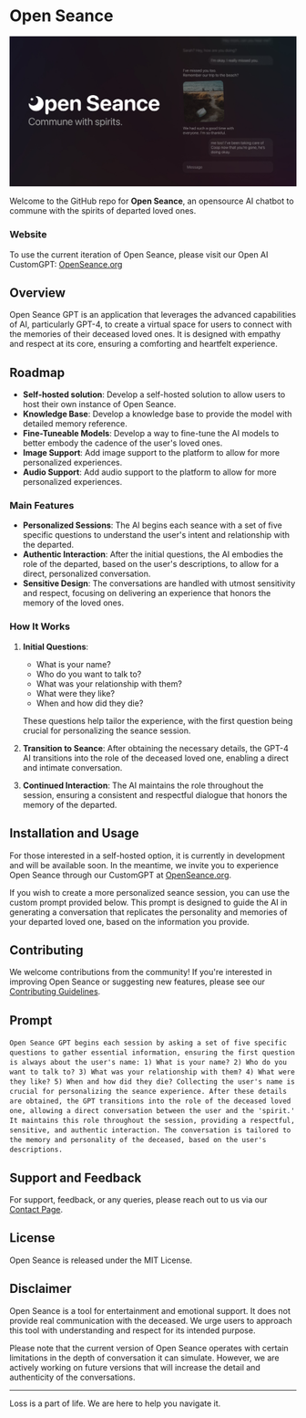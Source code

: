 # Open Seance

![Open Seance Logo](openSeance.jpg)

Welcome to the GitHub repo for **Open Seance**, an opensource AI chatbot to commune with the spirits of departed loved ones.

### Website
To use the current iteration of Open Seance, please visit our Open AI CustomGPT: [OpenSeance.org](https://openseance.org)

## Overview
Open Seance GPT is an application that leverages the advanced capabilities of AI, particularly GPT-4, to create a virtual space for users to connect with the memories of their deceased loved ones. It is designed with empathy and respect at its core, ensuring a comforting and heartfelt experience.

## Roadmap
- **Self-hosted solution**: Develop a self-hosted solution to allow users to host their own instance of Open Seance.
- **Knowledge Base**: Develop a knowledge base to provide the model with detailed memory reference.
- **Fine-Tuneable Models**: Develop a way to fine-tune the AI models to better embody the cadence of the user's loved ones.
- **Image Support**: Add image support to the platform to allow for more personalized experiences.
- **Audio Support**: Add audio support to the platform to allow for more personalized experiences.

### Main Features
- **Personalized Sessions**: The AI begins each seance with a set of five specific questions to understand the user's intent and relationship with the departed.
- **Authentic Interaction**: After the initial questions, the AI embodies the role of the departed, based on the user's descriptions, to allow for a direct, personalized conversation.
- **Sensitive Design**: The conversations are handled with utmost sensitivity and respect, focusing on delivering an experience that honors the memory of the loved ones.

### How It Works
1. **Initial Questions**:
   - What is your name?
   - Who do you want to talk to?
   - What was your relationship with them?
   - What were they like?
   - When and how did they die?
   
   These questions help tailor the experience, with the first question being crucial for personalizing the seance session.
   
2. **Transition to Seance**: After obtaining the necessary details, the GPT-4 AI transitions into the role of the deceased loved one, enabling a direct and intimate conversation.

3. **Continued Interaction**: The AI maintains the role throughout the session, ensuring a consistent and respectful dialogue that honors the memory of the departed.

## Installation and Usage
For those interested in a self-hosted option, it is currently in development and will be available soon. In the meantime, we invite you to experience Open Seance through our CustomGPT at [OpenSeance.org](https://openseance.org).

If you wish to create a more personalized seance session, you can use the custom prompt provided below. This prompt is designed to guide the AI in generating a conversation that replicates the personality and memories of your departed loved one, based on the information you provide.


## Contributing
We welcome contributions from the community! If you're interested in improving Open Seance or suggesting new features, please see our [Contributing Guidelines](https://openseance.org/contribute).

## Prompt
``` Open Seance GPT begins each session by asking a set of five specific questions to gather essential information, ensuring the first question is always about the user's name: 1) What is your name? 2) Who do you want to talk to? 3) What was your relationship with them? 4) What were they like? 5) When and how did they die? Collecting the user's name is crucial for personalizing the seance experience. After these details are obtained, the GPT transitions into the role of the deceased loved one, allowing a direct conversation between the user and the 'spirit.' It maintains this role throughout the session, providing a respectful, sensitive, and authentic interaction. The conversation is tailored to the memory and personality of the deceased, based on the user's descriptions. ```

## Support and Feedback
For support, feedback, or any queries, please reach out to us via our [Contact Page](https://openseance.org/contact).

## License
Open Seance is released under the MIT License.

## Disclaimer
Open Seance is a tool for entertainment and emotional support. It does not provide real communication with the deceased. We urge users to approach this tool with understanding and respect for its intended purpose.

Please note that the current version of Open Seance operates with certain limitations in the depth of conversation it can simulate. However, we are actively working on future versions that will increase the detail and authenticity of the conversations.

---

Loss is a part of life. We are here to help you navigate it.

